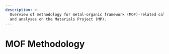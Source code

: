 ```yaml
---
description: >-
  Overview of methodology for metal-organic framework (MOF)-related calculations
  and analyses on the Materials Project (MP).
---
```


# MOF Methodology

